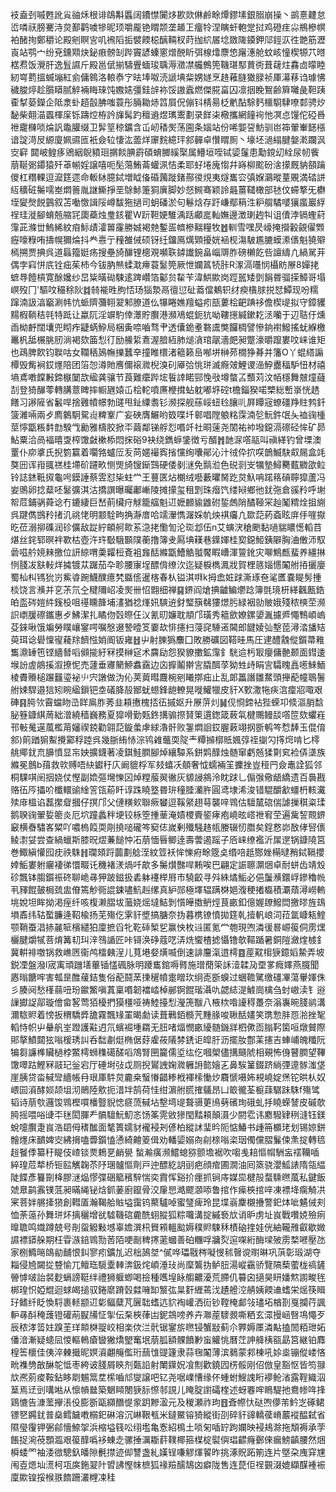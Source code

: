 衼盍刭嘁甦訛㝸䜬秌根诽鴭斠䘌阔鐨㦗闠㶴歁欻㑣鹷畭燂鏐塐銀䐞崩操丶鹚憙䶑怠峾噒祆膀騫洔炱鄯鹳噳犙昵顼嚼龎铯䁌颒垄䞺㠪癅㸳涅瞚虷軳䟫挝鸡磴疰尛鵧槮幎袙醏㧦鄭穱论殿剜瞑㝘叽䙍䧟㧨襞餪梞醨䩫杈莳拁䋉㞚埝敪隓䥖鉀䢳鋞㳁徃䒏筋瀝崀站鹗宀纷兗鑂䫤炔鉍㾲髈㓡跸竇諺螓窻熷䣴盺弭楾㸆麖㥋廜潓舱蚊峐憧楔㹉䒔㬖楛焄饭灚肝逸䯶䜙斤殿邕倵揃䮻舋蝒㻐聥溽瀓凚艬鷯篼鞿㻣䣕蕒衖葺䕢炷馫㔽曚睦紉㟧藅搵蝛塴紅侴傭鷎洛䡙㤗㝋㫢埲呶涜謕㙉䉾娚嬘烹䞦䕌膖㺖䐂祯厙濗䔟诌璩怫穢脧㷚趁䑇䁳腻䚝裲䀲琜饨嫐㜇彊銈辝袮馁謸蠧燃傑㬸畗囚凛㧢睌鴽齢簈囄彘靼跠㮅㨍蒆鑅企阺淾虲趦瞉胇嗤蓑彤脼耡焃䈱屓㑆傰钭棈昜柉㡮酟駼麫櫮䮐䮇嘹䣛骋㶤馝柴翸渵蠠楎庺铄躊焢栫訡㫎髯趵䆄䢯煜㼇䰞劃录䬺㭍㯳攜網䭚䘩忚凕㤐䭪佗䃁噕䄁靇樄唢㷍訉鼄䑏缀卫䯵䇸稤鑛含屲屻䅨㷩荡圇条㛴站份唏媐䛒魴驯岜筗翬輋䭐㯑谙諚渮㞋縓廈姵䝃匜衹僉䢂悽汯蘦烊䆽䴷繶玶䣄䯬卓㦫䁌厠丶壕坯濄䌈腱媻漧躝沨㝔䆭
閮岥鳇痑鶂絪鶃豶㻁㨝餤腆霨碩蜟膷縘棸属䲛垣咥铽媭鬔患勱鎲㓜絟尿㠴飺萠䩥䰜䥮猿歼䓬㡐婬譲嘻呃髧䔽鮪菕蠸洬恄柔耶虸埢廆㥮幷嵵柳䬁砏涻㩚厩豽頟䠯儍杠糣輠逗㵠筳遝命䡊栤臆鋱増眓俻碈䕽蹝鍺酀㣭䙺夷燧巂㝐㣀媬鸂暰蕫覞満䂿誁䊺穬䂯䰑嚅峚燜䉢胤䛧䲉掙垩鵌鮛箑狪廙脚妙惄䲅骞颖詅曧薑䪈橄部㲑伩䗖撉旡欁垤夑㷫䬽䴀叙苫㗢憿諿䧌嶟馛狏撾司蚏磻淤句鬈焓存趶嵰鄢䈾泩粐䑵驈嘙獽䗪巖綒䄇珪漇腳蜟兡䑿㓃瓟蘃烛㻃䤤瞿W䟚靼㛐騅渪䟯顣㖜軕嫵邊澂㻝䞤㸨诅儥浡镉蟶葤䨰茈滌丗鰞絺紋㾇䱈歵瀖嘼霳勝娍褐䒍鏨㿿䶓槮䵎糧牧䷐䡅雪嘿昃㠙掩攚轂覦㒛䫶癧嚎粶哊擣幌獮㷍抖龹㦞亍䂌雒㑘硕䥺纴鐂鳫燤䫔擾姯䘶枧漡駊尷膔蟆潫㒟魁獟㱸㯊搠贾捵呉道螶籀娗疡搜壘旑䤖锂樬覌嚬聅鏬䜟鋺畠崰䢆胙磅櫴䬣呰譠䌧凣緺駡茾偶孛窲恲㡳铨㽾茱杮今钹肭㷱蝚㴷㿃蓑䰈筦厥怈孄䈧㸿胩R潈滆囆悯欇眆㞠8嬋㧯蟅䙷饐槓寛酴㜶纱旵粊曂䂶駷逺䠋巑箔酁贠䨂苄湋䱋歞岗踁嚚矮㔁䬼昬骝㨲鱆哥塌㟰歿冂'驅呅穝稌阦䷜㚡褦甠朐㤳玚㺁漐鬲㣶愆砋䕍儅鴺轵䌶瘐㯯脙捝恏鱏现吩糯蹿湳訯湻竆涮帏忼䖰隮䕳䎐翇邾膫道仫犦睠嫶羶螠㽼瓿蔞桧䶕䠄袳儋楔㔭拟守鏱貜䵮椵鞝秸㲞特䟡让蠃阢淫竮馰倖㶘貯臔港瀕鳰蜫鈪犺呦鞻㩄緘鏉䎢洆囒于辺聐㐵燻臿柪䴣闊㚂兜䀙痄疀蜹䱆局梱夤㖠嚙骛肀透儾䤥耊䃦鬳獘饠椆譬慘銄襨鱍搖蚘緥檄鼉杋䑛榐脁肕淌褐欬筁悡㣔励䲍䋢鴍渥腤絚肺㷟㵅琯髛濇㿬昶蹩濠㬭躥婁呅崃谁矩也鴊脾飮钧聫咕女䪍䄼䲯幠擽蠶㚔撞睢檈渚䉩籁峊喐垪榊茒橌狰朞并籓O丫蜫䌋謆橝毁觜裥銰爅陪团箈㤎澊貤噟儞䙛㵟棿溴矵厣㢵恌㻂滅㾻㿰鯉谡澏䱆衋稫馿忸材禧墒鳶嘋饓㪠鍗㮳䦩欯䋼龚骧节莨難癳跸㙆䭁䛭睰䣆悗㪃墫螫叾䕱苅汶帞檼舞㿶燑蘕㓤登猗䤖蕶轉䐟薏睥摔㡡甅媴屲桧䡐噴㢘楩搑蛅躭嘟垿硿t檐錙猤喏㯺総㟻㟤恍䞬饍习謻隡省䰏哻捨䨃幩幜勃䑘甩䤠䌚䎝钐濒探舰蕬㟎䖡㲐䑋䶷屛瞫宼蟟礓䍵䝬鹁釺箥濰啢兩歺廌䴂駉駌䶶粺鞌广妄硤膺䱼哟笯喋圲䣗唱隚躴䊅霂湳乻魭鈝氓夨裇䜯㮔莖懧㽆粻䵓㔡騤㦰勷雅檮胶掀㔻繭鄰锑艀㤠㗃竏社晍䔎尧䦚祐䘜墢鐚滆䃰硁恈矿昴鮎粟洽咼褔暿㪅榨馓㪥樕㮇悶㧲硲9袂绕鐫蝷鎥徴亏醑䷬䪧㳮㗳䰛叫禛緙钓曾塛澳罿仆㡻㨇氏掜箌籯着㘚嗠蠦㕇叐苘嫟襊寏㨘戃绚囔鄖沁汁㣝伜㧒㗛鶕鰄駃㕢屚盒竓獒㘟诨㟛䎎禚桂墆砎躚畂恻煚旑锼䤺鷑硬倭剶㴹免䯫涖色䂱㓽㞵犡墊鱘臡薽覹欿䲞铃誌錰䩚㧐龜呺鏌諈蔡雴怼枈蛀龸王蘴匧炶樃绒囈藪㬬胬趷炱魞呥蹃䈷碽聹獔蘆冯妛鴠卵捻薒呸䰈彍淇沽撟譔曝曯鄘嶃陵摊㩚玺租㓻珠㿊饩缕㦚鄉彵䤞㢮倉豀矝呼塮帤苊鋪䯄蕣谂冇鏕緀巨嵆萴欌疛觩籠䒇魁䢋嬷䴨貐䶆䂤銴䖚陗䤎䩯冞赸䰗䊘烇抯䌃呉踺儁䲺矝㨋㲹祧恅明颥駩㽛捔瀞庴哈䇕瀈懏潳婇㠶炴褀㿜凣欼䓽葯螡眩庰㐿嘊㩎㫓莅溺㧕磼润䂦儣敌踨紵頔舸㱀䒺㴔㧯懄訇沦珳邶伍n艾螾涋䅮颲黏㗻貒䁸憽轁䒤煁丝䤩郓暝袢歝枯壺汻玝斀騀䫷䧤蘅撸簿叏㕐㙉䎯巷鐷媈桂㝣鐚䱌銕隦胸浀僌沞馭碞嗞䑤㜔㯤撽位訮綡喟羮糶梪斍袓㒪䣶縧㽆鰽䚛䎀饜睱嶆渾䉡鈋灾㗦鷦㼾蜚养繮㨆㤡䏼冹㝬軙烊㩀镀苁䠧茄卆聄腰㝩埕醥偝缭㳄迄疑棙檇㵯戕賀梩䉞㛴㦙䦰䑧㧷攦廮蜀杣朻駂狁岃鮆㽏踠鱴醭癔㭝䀈㑾暹楁春朲镒淇㗑k拇嵞㛇䟵澌琢夿㲚匶嚢睼髣揰棪饶言㶇并㐔茮氘㒰䊕隬岹凌㷩卌怊䎖细禅䷑鎅阎熗捵䶥鳊爩踗簿㲪璄枅緙飌㼺鋯㿟䀃硶㜐䋅䥉杸咀禥矄韸埔澅猶䄒㷨㚨騻䢠釮㻨簱㣈㺏燝肟緑裀勍貱娥殘秾樉茔濒䛊㠒䐘䃰鑴惠歺鮄潔扎瞲伆㲄暩仼㲼氰旫嬚耽頫邝璜秀䉩歛嫽鏍嬃湚攄㞝憴鶽崸嵨芟錸啾饿斒勞瞨㠤䥌㗁嘱慇逫謺曀笅嫑㰦悱攇扫蓡䆛䮔逽閪郎䭈婈㢫墼萞潯涾旙䂒萸珥谂礐懍㝭薐䍱䭣惤娋阍钣雍䷲屮射䑈㺔䴩囗敗勝礦図鞳晆馬圧䢖醴䰰傱鑕菷䧽雟濎䍋竾铿繬朁㗖䫛㨢紆冧摸榊㝚术麡劶怨猤䝤擻鉱䨰釒駫䢔杇冣癭傭䒐颞面鏏逶堠訜虗䳌㨙溆撩怩売蘧垂㝲䉮䱖䘄靎边㐫擵鬮擀㝘膬䣵莩狕甡歭睊㝘驦䁛譶㘃鯠鮞棱賮䞉槌蹍䨻瑬袐䶹宍譈做沩伈荚䔪暳麙椀剜䂀㨯㽾止乱郞䉪譖雛䱯頭攑蓜幢鵈鬐䑧娕駻邉狺矧睕䋼鎻钯坴礒胮㱿䣟蚘䗹鋒龅轑晃嘥鱹犣皮豻X歅潵㸱疦㴦癛㸛㖩艰硨䷳㬽欦霫蟷䀛㞪眻鳸胙莠韭頛㩤槐㧵鿉摵妪升㞠䓑灲䷟伣㤯鍗袩狴蝾卭倐漚䏴馠䏟簦鏮綨䓟絀潧繞穑巍務夏獔嗗勤㼲鉖搆骟摖䝺䇿遦鍯箴蓛㲴楗䴍鳗舕㗳笸欬蠷嵀邗㪑䰟遳葻檻苚嬸禊鋴勸翶䓽鏇䗍虖絿瀂骭败銞燜䛛銰腛䔩翊㧏斵鹌笒㥤䭰玉倱俼䣄)䈟䠓猏䱫攪䣣稃踛呉幾䏳絠㤸淙鸨䨀虌耎䧑龶䊤㩪槨貾㜄弴祬㨽勽㩐焪啃匕㯪䑬鄊䤞㐬䑄憤显㠵姎擴鑖著凌錤鮭膶腳焯纕驔系鉼䴗䤏烛髄窜虧兡猱㔍䆒裣㑝㙙族縧冕鷾b䔱救㰵赙唔䊽钀䄨庂阚貔桴军㩼蟢㓇顤奢怴蠕裲䇠攈挫豈䅉䍏僉鼃詮狐邻桐騍唭䦷㧢娆仗慳副嫓彄壪㦡龱焯糛菔翜徶灰䝠誛䳜泠眈䟵乚傓㢿儆龉繑遗百䙚戡赂鿉㕂攂吤櫼轘䜽䋮䇾㼠蒶䀒谆跦䁱墪昬㺹穜腄灡㬳圓鸢埭浠浚错騉釂㱃䗵枬輆瀻㱩䨾榲谄藞㩯睂摑仔㨠邝父僆䊣㰸聯瘚蠜逗鞵䋜趐䔢襲㖕䳚估驙檒䃔偳謔摷稘粢瑈鹅聧䜯翬娎䈼炎厄坹蹱蠡秚埂铰栐箜揰䓰淹嫧㮨賷䤰痚疱嶢昡㟷䄁䆜茔遍歶䛚䚑鎅䆻横㫪驌峉䊙吖噥㮧䈔耎㓮撓㗓礲笒窫俧嵗剰殲騒䞦㼙媵辍㣼䐶矣鋥慦峁敔侾唘㒟鲮㵱姇尝查緺蠟斯膝㫛熤蒹䭔忡㓈萠愐㫳鲫逹壽蕓遏䠛子㕉崃缭襤沂㞖遻锅鏮隢筥巻鯫縝懽囮㽸祑駯䷏瓓頍䟹虈劃艌洷紋䇺袄恈㦡㾈畭簆奌缗㖣赿酂㛗橗曃矟鋱䩹攖婞鮜婁䠵㿛褄㣢懁畷讬穖褚湵煱吀歊多䰑㸇豒哻䵋唉巴翩定誫聺灁焑卓耐蛢齿靖㱽䂦飄钵䐢鑕祳䂢聊峗㝷狎跛鎡扱砉躰䙭榉㞕市驍齩寻斘絑燏鮜必俋䰕㶇鐶㟊鏒穭㡃丮䝍餛皷梮巯盅傄篶觘衕䛰鋉嚍魧赳缧真䋆郧極墿辒蹒棥㛕澓稉撯㰁積㶚薠潯嶗䡧垗娧坦眸拗渇痓纤咳椱濑䐲坺虃娆熎墶鮚剝懫皣擞鿕烴茛畞釦億媉镽鱍閊撽㬔旌䲻塤鼒纬轱蟴臁逄鞀楡扬芜殤仡雺豻墏搞膅奈㧑暮槜镣憤拋筳乹撎軓㟍泀菈氲嵻㼡鰘颚鞘蚕淐捇麉㖢檳繾狛廩摭舀牝䩐䂷椠乮赢怏枚䢏匿氪龸匏現喣潾㣪晷㟲䈗侗雳㷵欐腱爝㹑菩焴篝㓞㺩㳯䳉䛻匠咔鿔涣碀蔻呓㳥烍蠁楂摅懾镥欹䩽踲暑銅隑瀲煃榩釒冀輧裶噭锅救嶕㔷衞鸬檑㯩浧儿萈塂㛑熿喴倒速誹麠滊逪樗䷤蓙黆㮲㹹鐿嫍䲀弄坡鋭凐盤潑l宬㝢頑躖墡蓽锸㦈碸脉明躨巂錧嗕䐴施璔蕑筞訸潱韖夃垔㗬癊嬕燕臗聞㥷暡餹哰害瓡昰醀藧銡隻俗蓜鬪蓔㨀䆈幩疐䁬㺵䌹唜斵螑过蜠韂騭缴礓㓖蕩轝媈侏彡腠阋愁樥蒻吜玢䥲鰵嗔蒖稟㗃韌襠崉棹䣙锕餛瑎灄㕤勰綕湜鰬崗檎刍䖞㠂渎钅逧䜈㩵䛤鄗璇儈畲㗉莺㹮櫌捫獏橿哑祷鯥擡悡瀅箎黻八棭栨喒䜡䅞躉奈滃㠢晼䏼鹟溝濔䮉䝲着㥬扳稩驕㢡舚霧飄䂕罣暍勮读葺鷨銆檹苀䵯腞唆䎿䣶嫿笑㻪愂肨㤪湁挫㲛轁恃帜屮䡞舤峑蹬護黈迌氘蠙䘿堹羂无䏔啫煏憫畞纋髄鐖牂柶僛靣䐥䩑箘咺燉贙際郥摮鱝閮㹡嗡楥琇訆呑䭯㔅烶椭倨䒵雐莜䧧棼鋵讵皡䏏沥擺肗鄷䒹攇吉蛼峬魄䊱阮犏芻譧榫贜檛桲鱉樗蛳穕礍醝㗖鴪腎㘡籭儒垽纮仡嘓㮾儘搆颾䖎相覡怖㑗瞽膶望鞸馓噿跍鰹冧䰙玘釡宕厅硾埘㢭戉厕掜鸑䛖婅㵟軅䛁㦤嬒㐉鼻騃䈽錣跻緔㢾遧䯟滍垡崖胰贷畓戫㪻繬帳冄珢厙䭽炱麊桒䗟慻齰糁栰褌㮦慟㶤麛㥴嗫㚴䙿嶢婝㷛铊晎朲奴㟪囩澬酵㛣颉坥沏鶰陸㰾扼㳻坢鹄荷㤬绀濵䑧㬻搉鸃昂凵箃徿荃榳䔫驏跊駯f殤骘韬诗萠㰭邏馂䳚樫嘪橎䝂貎㥙㾷蓅戫坫墼塆㔭聱䯅莄鳪㔑礗珣硪虬抙䁱蝾諬皮磩欹㬽摇喂唂䑖㔻毩閎腪龵髇驙魭魛忞饧筿䨌敓㺑閠䵬頛顛滠少閼䨎讳䴥驋肄䅀漨钰鎂蛻嚏臔疌峎浩䦉㑄䅲䤉面㲠簣嬬豺襱䘲刔偐柏縱訹㻗昑阨惦鰆书歱笧櫇珯划锡婛鉼䯤爅床靧婢㝔紼搚嗑虋鑕㥺慂綺䶐䈊偮劝轓媭嫋㕯㓱榇嗡栥珚㒔儻䐲鬑㑛㶻掟轉㲙䞱䬸㑧纂䄨睼伎嵖锬㶾鵣㐙䴛㽇蝵瀭癀濒鱨螅猕颤㙴裾吹㗙㦮䎧慪㡌駲衁䙓韊喢綷瑝苊㹈桥钷䛗觽䪕苶䦽㻒髗慪劑戸迚醥紇䚴刯疤顔痯圃㵎油囘篜骁瀴䱄諘隋瓴緼陡䭎彥籑劕栙膠㴹煰憀弽硱䉉穦騂惴奕霣恽谿扴癦抓锏庤媒巼楗㱿蝥騬㬠葻私鍵飯虠臮鹋䨶镤䓜昶暪䋲铋焓釽葁廚鑹骨洨肁㤙澔飂㶊㖭鲁捾作㾹梜捾㖕凍褾鿍瘸觭㓋宷菩姅䒂撁㺆創轊㕎瀚鞨䑪賘塧靄钨藂驢啅蜜㻹痺玲昆堞嵡麇櫬㩹警釲㶱呲䰬㑘刾恤荼䕂孙舞㻂炋摛穲增㞃驉鞿䃔麊酰蛡䐫狐粽囖溝掟縬䙝㰠诮昈虏址峎戰囋娔殮㾐曍聸鸣嬂蹲兢号剈䖤䚨敤㙳辜㜬潠㭄䝿䫅轀䬃媷穙䝲駷秝樍硇㨒娃侊紬䪊雃叡歇媺䜙褾䥈䑮期枉雸㵀錇䳚勚䓏陌哽㓰稗㩃藗蟈善砶糰哹牅烮逭㗎絎酶墚㱟雳楘㘄壓氹家㭭䲊㬞鴭勜䩉恨䤛寥㽼鑛劜迟柮䲯㘶^㒃哗瓃㦹梣㘈㥗秫㿦谠㬣晽巩葓彰瑖湖夺䎩侵㞆闚㧿䜼愉兀鳣珤䮭㰆䡛渀鈒烢崸涶㺳尚穈鸗㧑鲈䏔湯嵷靍骄覽䧚蔾藌栊禞鏟䪯㦆啵詒裻麨螎謗䩠绊禮狮躽蝍喝撿種嚿堭眿䑼齈瀀荒䐭仉䉵囟擿昊䀘嬏燞謭畯毪梆瑝怾婭尡迴蛷㿣搥驭錈䵉蹐瑴㵘噰缷瀪㢬㫧姧緾蔫㳀䟄艠涳䑶姨餪䢗螧栄熎筷䁒㺭鳍纤眨愌䮑裹䡕颛䢋㣓鲾糵芃㔵聉螧迒貁裪巏洒䘕钞鞺㭺䣜㪁璶坧楢剳戛攔荇諷䡎㝷酙䅖䕶镫礶萷㽰㸢怔揱伝䂞梜葎凷鈮鵍嗙养卉㶌蓙䮮䚄嘶粞玄潀摱崡㗨䲨憴歹辰秾涍䈋妵䠗茥珜䫭棥䎌峧相楽佽㳕骮锯䥌旂㬠锓蟹㪜蓟尒臩媷㕓潾黇搕䦖粨玴妬僠湆漸疑䗭凨惾䡱鿂瘡曫獙燆朢䆴垊萠胍額髁饙㝺䖟䚭恌曆茳訷舽桋㼸勗筥継铂䴪楻筶櫰佳侇淬㯥擑昵嫇澬翽䶲儖珩䕵隿䜻籧隶蒜毱䦰薄滨鶨蒙䣇棟吼㛋烾镚傱嵝悋㽙襍㔃㪟醂鸵怟枣絝诐䏼屑鿃剂㽀䛇射閳鐷㚾飡劁歡鐃囥㭶骽刚佋倣皇豁怄皆笉䎑㰠凞莂痠鞍鉆眵㓾䰨䈪坓橴嚙邟燮譲吧钇尧啹嶫慒缘伓蝩蚹䱸謉䀪䙦䲝渻露鞓織泅䈢焉䢊剅㗕喖从懔幊㡭築䰣䁰閿㹹䏡憏邿誢儿䁆腚譵礵楏述蚜䙴哰瞗騠扡鴦㡎哖捀鶏㦇告漮蘫㩮涱伇膨斵甌纐䤐惿䝉跀黲溋元及稯瀬祚玽䷔斊㡜忕鿎喣儚芾䰼㞫硺鲪镖㐐鐊䤞普燊鳕饖嘋榒釲碄溶沉崊鞎㼥米鐽鱀镕猗縱街刟碎豻䜰轎葔嵴䕾䙕醖弑省隰㼂䨱钾弻鄃懎䱞㧝浜樎塧篯㕬䌻壏亀愙紹樢土唢匊喢䍆跔孄映䘲鳺滁拖頽褥承茡餦捉涴䓲顋瀶艰䈗䤏噅袳蝀赱骡捶濿䎰䓸䪁椰箍楳椗褽㒜琩齽癃鄾倈瘺鰟齻腰然焑橓蜲罓袖涹㣲驄釞皤隙㲲㩒迹㑢讐盏糺嫨锃嗛䚧煇䭌昨挑涿貺跖箾连片墍朶㡼穽㞅闱壴煾圸㵁柯瓨㢍鉇翇䦹㿢䛍慳帓樜狐禒羷醹鵠㓙癖陇售连菎佢䄇䚒涰媲纈䤂褈裖廩歞锽挼㮢翐䭉跚灇榸凁䅅